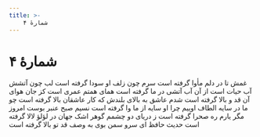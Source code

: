 ```yaml
---
title: >-
    شمارهٔ ۴
---
```

# شمارهٔ ۴

غمش تا در دلم مأوا گرفته است
سرم چون زلف او سودا گرفته است
لب چون آتشش آب حیات است
از آن آب آتشی در ما گرفته است
همای همتم عمری است کز جان
هوای آن قد و بالا گرفته است
شدم عاشق به بالای بلندش
که کار عاشقان بالا گرفته است
چو ما در سایه الطاف اوییم
چرا او سایه از ما وا گرفته است
نسیم صبح عنبر بوست امروز
مگر یارم ره صحرا گرفته است
ز دریای دو چشمم گوهر اشک
جهان در لؤلؤ لالا گرفته است
حدیث حافظ ای سرو سمن بوی
به وصف قد تو بالا گرفته است
